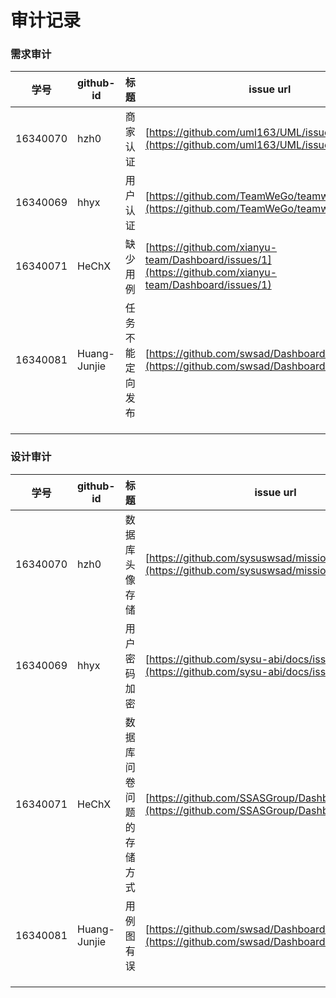 # 审计记录

### 需求审计


| 学号 | github-id | 标题 | issue url |
| ---- | --------- | ---- | --------- |
|16340070|hzh0|商家认证|[https://github.com/uml163/UML/issues/2](https://github.com/uml163/UML/issues/2)|
| 16340069 | hhyx | 用户认证 | [https://github.com/TeamWeGo/teamwego/issues/2](https://github.com/TeamWeGo/teamwego/issues/2) |
| 16340071 |  HeChX  |  缺少用例  | [https://github.com/xianyu-team/Dashboard/issues/1](https://github.com/xianyu-team/Dashboard/issues/1) |
| 16340081 | Huang-Junjie | 任务不能定向发布 | [https://github.com/swsad/Dashboard/issues/2](https://github.com/swsad/Dashboard/issues/2) |
|      |           |      |           |
|      |           |      |           |
|      |           |      |           |



### 设计审计

| 学号 | github-id | 标题 | issue url |
| ---- | --------- | ---- | --------- |
|16340070|hzh0|数据库头像存储|[https://github.com/sysuswsad/mission_craft/issues/7](https://github.com/sysuswsad/mission_craft/issues/7)|
| 16340069 | hhyx | 用户密码加密 | [https://github.com/sysu-abi/docs/issues/3](https://github.com/sysu-abi/docs/issues/3) |
| 16340071     |  HeChX      |   数据库问卷问题的存储方式   | [https://github.com/SSASGroup/Dashboard/issues/3](https://github.com/SSASGroup/Dashboard/issues/3) |
| 16340081 | Huang-Junjie | 用例图有误 | [https://github.com/swsad/Dashboard/issues/3](https://github.com/swsad/Dashboard/issues/3) |
|      |           |      |           |
|      |           |      |           |
|      |           |      |           |

